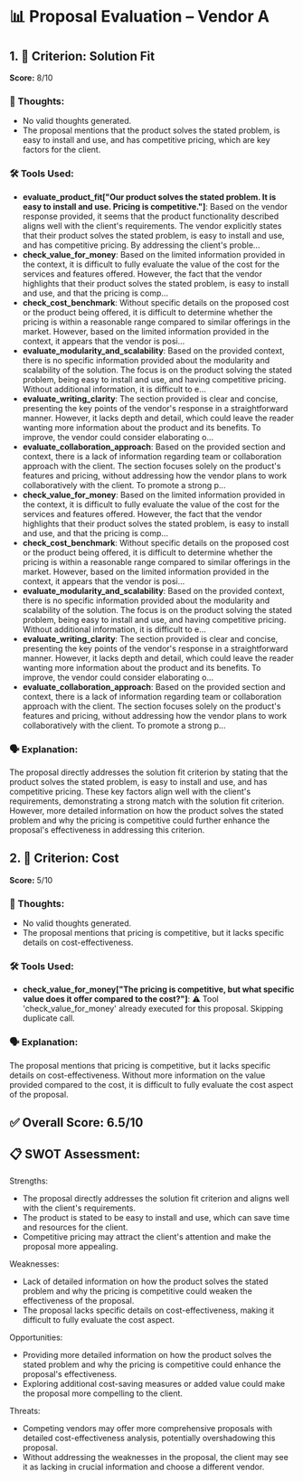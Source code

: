 # 📊 Proposal Evaluation – Vendor A


## 1. 🔹 Criterion: Solution Fit
**Score:** 8/10

### 🧠 Thoughts:
- No valid thoughts generated.
- The proposal mentions that the product solves the stated problem, is easy to install and use, and has competitive pricing, which are key factors for the client.

### 🛠️ Tools Used:
- **evaluate\_product\_fit["Our product solves the stated problem. It is easy to install and use. Pricing is competitive."]**: Based on the vendor response provided, it seems that the product functionality described aligns well with the client's requirements. The vendor explicitly states that their product solves the stated problem, is easy to install and use, and has competitive pricing.   By addressing the client's proble...
- **check\_value\_for\_money**: Based on the limited information provided in the context, it is difficult to fully evaluate the value of the cost for the services and features offered. However, the fact that the vendor highlights that their product solves the stated problem, is easy to install and use, and that the pricing is comp...
- **check\_cost\_benchmark**: Without specific details on the proposed cost or the product being offered, it is difficult to determine whether the pricing is within a reasonable range compared to similar offerings in the market. However, based on the limited information provided in the context, it appears that the vendor is posi...
- **evaluate\_modularity\_and\_scalability**: Based on the provided context, there is no specific information provided about the modularity and scalability of the solution. The focus is on the product solving the stated problem, being easy to install and use, and having competitive pricing.   Without additional information, it is difficult to e...
- **evaluate\_writing\_clarity**: The section provided is clear and concise, presenting the key points of the vendor's response in a straightforward manner. However, it lacks depth and detail, which could leave the reader wanting more information about the product and its benefits. To improve, the vendor could consider elaborating o...
- **evaluate\_collaboration\_approach**: Based on the provided section and context, there is a lack of information regarding team or collaboration approach with the client. The section focuses solely on the product's features and pricing, without addressing how the vendor plans to work collaboratively with the client. To promote a strong p...
- **check\_value\_for\_money**: Based on the limited information provided in the context, it is difficult to fully evaluate the value of the cost for the services and features offered. However, the fact that the vendor highlights that their product solves the stated problem, is easy to install and use, and that the pricing is comp...
- **check\_cost\_benchmark**: Without specific details on the proposed cost or the product being offered, it is difficult to determine whether the pricing is within a reasonable range compared to similar offerings in the market. However, based on the limited information provided in the context, it appears that the vendor is posi...
- **evaluate\_modularity\_and\_scalability**: Based on the provided context, there is no specific information provided about the modularity and scalability of the solution. The focus is on the product solving the stated problem, being easy to install and use, and having competitive pricing.   Without additional information, it is difficult to e...
- **evaluate\_writing\_clarity**: The section provided is clear and concise, presenting the key points of the vendor's response in a straightforward manner. However, it lacks depth and detail, which could leave the reader wanting more information about the product and its benefits. To improve, the vendor could consider elaborating o...
- **evaluate\_collaboration\_approach**: Based on the provided section and context, there is a lack of information regarding team or collaboration approach with the client. The section focuses solely on the product's features and pricing, without addressing how the vendor plans to work collaboratively with the client. To promote a strong p...

### 🗣️ Explanation:
The proposal directly addresses the solution fit criterion by stating that the product solves the stated problem, is easy to install and use, and has competitive pricing. These key factors align well with the client's requirements, demonstrating a strong match with the solution fit criterion. However, more detailed information on how the product solves the stated problem and why the pricing is competitive could further enhance the proposal's effectiveness in addressing this criterion.

## 2. 🔹 Criterion: Cost
**Score:** 5/10

### 🧠 Thoughts:
- No valid thoughts generated.
- The proposal mentions that pricing is competitive, but it lacks specific details on cost-effectiveness.

### 🛠️ Tools Used:
- **check\_value\_for\_money["The pricing is competitive, but what specific value does it offer compared to the cost?"]**: ⚠️ Tool 'check\_value\_for\_money' already executed for this proposal. Skipping duplicate call.

### 🗣️ Explanation:
The proposal mentions that pricing is competitive, but it lacks specific details on cost-effectiveness. Without more information on the value provided compared to the cost, it is difficult to fully evaluate the cost aspect of the proposal.

## ✅ Overall Score: 6.5/10

## 📋 SWOT Assessment:

Strengths:
- The proposal directly addresses the solution fit criterion and aligns well with the client's requirements.
- The product is stated to be easy to install and use, which can save time and resources for the client.
- Competitive pricing may attract the client's attention and make the proposal more appealing.

Weaknesses:
- Lack of detailed information on how the product solves the stated problem and why the pricing is competitive could weaken the effectiveness of the proposal.
- The proposal lacks specific details on cost-effectiveness, making it difficult to fully evaluate the cost aspect.

Opportunities:
- Providing more detailed information on how the product solves the stated problem and why the pricing is competitive could enhance the proposal's effectiveness.
- Exploring additional cost-saving measures or added value could make the proposal more compelling to the client.

Threats:
- Competing vendors may offer more comprehensive proposals with detailed cost-effectiveness analysis, potentially overshadowing this proposal.
- Without addressing the weaknesses in the proposal, the client may see it as lacking in crucial information and choose a different vendor.